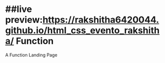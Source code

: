 ##live preview:https://rakshitha6420044.github.io/html_css_evento_rakshitha/
Function
========

A Function Landing Page 
